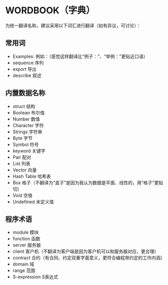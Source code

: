# WORDBOOK（字典）

为统一翻译名称，建议采用以下词汇进行翻译（如有异议，可讨论）：
## 常用词
- Examples: 例如：（感觉这样翻译比“例子：”、“举例：”更贴近口语）
- sequence 序列
- export 导出
- describe 叙述
## 内置数据名称
- struct 结构
- Boolean 布尔值
- Number 数值
- Character 字符
- Strings 字符串
- Byte 字节
- Symbol 符号
- keyword 关键字
- Pair 配对
- List 列表
- Vector 向量
- Hash Table 哈希表
- Box 格子（不翻译为“盒子”是因为我认为数据是平面、线性的，用“格子”更贴切）
- Void 空值
- Undefined 未定义值
## 程序术语
- module 模块
- function 函数
- server 服务器
- client 客户机（不翻译为客户端是因为客户机可以和服务器对应，更合理）
- contract 合约（有合同、约定双重字面意义，更符合编程带约定的工作内涵）
- domain 域
- range 范围
- S-expression S表达式
